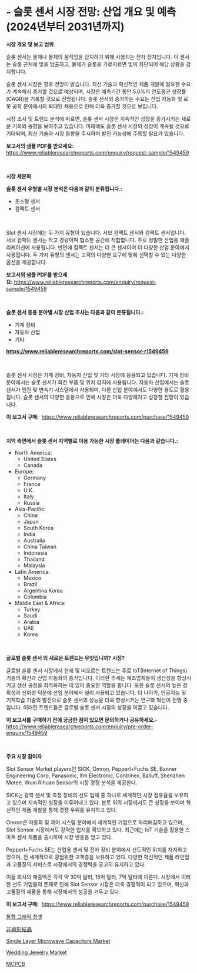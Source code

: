 <p><h1>- 슬롯 센서 시장 전망: 산업 개요 및 예측 (2024년부터 2031년까지)</h1></p><p><strong>시장 개요 및 보고 범위</strong></p>
<p><p>슬롯 센서는 물체나 물체의 움직임을 감지하기 위해 사용되는 전자 장치입니다. 이 센서는 슬롯 근처에 빛을 방출하고, 물체가 슬롯을 가로지르면 빛이 차단되어 해당 상황을 감지합니다.</p><p>슬롯 센서 시장은 향후 전망이 밝습니다. 최신 기술과 혁신적인 제품 개발에 필요한 수요가 계속해서 증가할 것으로 예상되며, 시장은 예측기간 동안 5.6%의 연도평균 성장률(CAGR)을 기록할 것으로 전망됩니다. 슬롯 센서의 증가하는 수요는 산업 자동화 및 로봇 공학 분야에서의 확대된 채용으로 인해 더욱 증가할 것으로 보입니다.</p><p>시장 조사 및 트렌드 분석에 따르면, 슬롯 센서 시장은 지속적인 성장을 증가시키는 새로운 기회와 동향을 보여주고 있습니다. 미래에도 슬롯 센서 시장의 성장이 계속될 것으로 기대되며, 최신 기술과 시장 동향을 주시하며 발전 가능성에 주목할 필요가 있습니다.</p></p>
<p><strong>보고서의 샘플 PDF를 받으세요:</strong> <a href="https://www.reliableresearchreports.com/enquiry/request-sample/1549459">https://www.reliableresearchreports.com/enquiry/request-sample/1549459</a></p>
<p>&nbsp;</p>
<p><strong>시장 세분화</strong></p>
<p><strong>슬롯 센서 유형별 시장 분석은 다음과 같이 분류됩니다.:</strong></p>
<p><ul><li>초소형 센서</li><li>컴팩트 센서</li></ul></p>
<p>&nbsp;</p>
<p><p>Slot 센서 시장에는 두 가지 유형이 있습니다. 서브 컴팩트 센서와 컴팩트 센서입니다. 서브 컴팩트 센서는 작고 경량이며 협소한 공간에 적합합니다. 주로 정밀한 산업용 애플리케이션에 사용됩니다. 반면에 컴팩트 센서는 더 큰 센서이며 더 다양한 산업 분야에서 사용됩니다. 두 가지 유형의 센서는 고객의 다양한 요구에 맞춰 선택할 수 있는 다양한 옵션을 제공합니다.</p></p>
<p><strong>보고서의 샘플 PDF를 받으세요:</strong>&nbsp;<a href="https://www.reliableresearchreports.com/enquiry/request-sample/1549459">https://www.reliableresearchreports.com/enquiry/request-sample/1549459</a></p>
<p>&nbsp;</p>
<p><strong> 슬롯 센서 응용 분야별 시장 산업 조사는 다음과 같이 분류됩니다.:</strong></p>
<p><ul><li>기계 장비</li><li>자동차 산업</li><li>기타</li></ul></p>
<p><strong><a href="https://www.reliableresearchreports.com/slot-sensor-r1549459">https://www.reliableresearchreports.com/slot-sensor-r1549459</a></strong></p>
<p>&nbsp;</p>
<p><p>슬롯 센서 시장은 기계 장비, 자동차 산업 및 기타 시장에 응용되고 있습니다. 기계 장비 분야에서는 슬롯 센서가 회전 부품 및 위치 감지에 사용됩니다. 자동차 산업에서는 슬롯 센서가 엔진 및 변속기 시스템에서 사용되며, 다른 산업 분야에서도 다양한 용도로 활용됩니다. 슬롯 센서의 다양한 응용으로 인해 시장은 더욱 다양해지고 성장할 전망이 있습니다.</p></p>
<p><strong>이 보고서 구매:</strong>&nbsp; <a href="https://www.reliableresearchreports.com/purchase/1549459">https://www.reliableresearchreports.com/purchase/1549459</a></p>
<p>&nbsp;</p>
<p><strong>지역 측면에서 슬롯 센서 지역별로 이용 가능한 시장 플레이어는 다음과 같습니다.:</strong></p>
<p><ul>
    <li>
        North America:
        <ul>
            <li>United States</li>
            <li>Canada</li>
        </ul>
    </li>
    <li>
        Europe:
        <ul>
            <li>Germany</li>
            <li>France</li>
            <li>U.K.</li>
            <li>Italy</li>
            <li>Russia</li>
        </ul>
    </li>
    <li>
        Asia-Pacific:
        <ul>
            <li>China</li>
            <li>Japan</li>
            <li>South Korea</li>
            <li>India</li>
            <li>Australia</li>
            <li>China Taiwan</li>
            <li>Indonesia</li>
            <li>Thailand</li>
            <li>Malaysia</li>
        </ul>
    </li>
    <li>
        Latin America:
        <ul>
            <li>Mexico</li>
            <li>Brazil</li>
            <li>Argentina Korea</li>
            <li>Colombia</li>
        </ul>
    </li>
    <li>
        Middle East & Africa:
        <ul>
            <li>Turkey</li>
            <li>Saudi</li>
            <li>Arabia</li>
            <li>UAE</li>
            <li>Korea</li>
        </ul>
    </li>
    </ul></p>
<p>&nbsp;</p>
<p><strong>글로벌 슬롯 센서 의 새로운 트렌드는 무엇입니까? 시장?</strong></p>
<p><p>글로벌 슬롯 센서 시장에서 현재 및 떠오르는 트렌드는 주로 IoT(Internet of Things) 기술의 확산과 산업 자동화의 증가입니다. 이러한 추세는 제조업체들이 생산성을 향상시키고 생산 공정을 최적화하는 데 있어 중요한 역할을 합니다. 또한 슬롯 센서의 높은 정확성과 신뢰성 덕분에 산업 분야에서 널리 사용되고 있습니다. 더 나아가, 인공지능 및 기계학습 기술의 발전으로 슬롯 센서의 성능을 더욱 향상시키는 연구와 혁신이 진행 중입니다. 이러한 트렌드들은 글로벌 슬롯 센서 시장의 성장을 이끌고 있습니다.</p></p>
<p><strong>이 보고서를 구매하기 전에 궁금한 점이 있으면 문의하거나 공유하세요.</strong>- <a href="https://www.reliableresearchreports.com/enquiry/pre-order-enquiry/1549459">https://www.reliableresearchreports.com/enquiry/pre-order-enquiry/1549459</a></p>
<p>&nbsp;</p>
<p><strong>주요 시장 참여자</strong></p>
<p><p>Slot Sensor Market players인 SICK, Omron, Pepperl+Fuchs SE, Banner Engineering Corp, Panasonic, Ifm Electronic, Contrinex, Balluff, Shenzhen Motee, Wuxi Rihuan Sensor의 시장 경쟁 분석을 제공한다. </p><p>SICK는 광학 센서 및 측정 장비의 선도 업체 중 하나로 세계적인 시장 점유율을 보유하고 있으며 지속적인 성장을 이루어내고 있다. 본토 외의 시장에서도 큰 성장을 보이며 혁신적인 제품 개발을 통해 경쟁 우위를 유지하고 있다. </p><p>Omron은 자동화 및 제어 시스템 분야에서 세계적인 기업으로 자리매김하고 있으며, Slot Sensor 시장에서도 강력한 입지를 확보하고 있다. 최근에는 IoT 기술을 활용한 스마트 센서 제품을 출시하여 시장 반응을 얻고 있다.</p><p>Pepperl+Fuchs SE는 산업용 센서 및 전자 장비 분야에서 선도적인 위치를 차지하고 있으며, 전 세계적으로 광범위한 고객층을 보유하고 있다. 다양한 혁신적인 제품 라인업과 고품질의 서비스로 시장에서의 경쟁력을 공고히 유지하고 있다.</p><p>이들 회사의 매출액은 각각 약 30억 달러, 15억 달러, 7억 달러에 이른다. 시장에서 이러한 선도 기업들의 존재로 인해 Slot Sensor 시장은 더욱 경쟁적이 되고 있으며, 혁신과 고품질의 제품을 통해 시장에서의 성공을 거두고 있다.</p></p>
<p><strong>이 보고서 구매:</strong>&nbsp;&nbsp;<a href="https://www.reliableresearchreports.com/purchase/1549459">https://www.reliableresearchreports.com/purchase/1549459</a></p>
<p><p><a href="https://github.com/rcabello548/Market-Research-Report-List-1/blob/main/679674977755.md">통합 그래픽 칩셋</a></p><p><a href="https://github.com/schmahlson/Market-Research-Report-List-1/blob/main/913825377785.md">非線形結晶</a></p><p><a href="https://github.com/luckyshygirl/Market-Research-Report-List-4/blob/main/single-layer-microwave-capacitors-market.md">Single Layer Microwave Capacitors Market</a></p><p><a href="https://issuu.com/reportprime-2/docs/wedding-jewelry-market-size-2030.pptx">Wedding Jewelry Market</a></p><p><a href="https://github.com/roulaayoub-saad/Market-Research-Report-List-1/blob/main/103679477784.md">MCPCB</a></p></p>